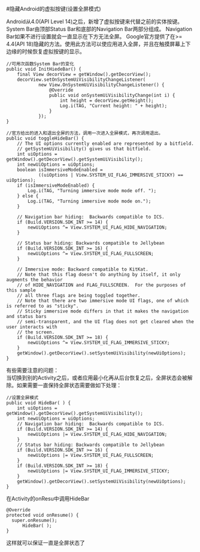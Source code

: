 ﻿#隐藏Android的虚拟按键(设置全屏模式)

Android从4.0(API Level 14)之后，新增了虚拟按键来代替之前的实体按键。System Bar由顶部Status Bar和底部的Navigation Bar两部分组成。
Navigation Bar如果不进行设置就会一直显示在下方无法全屏。
Google官方提供了在>= 4.4(API 18)隐藏的方法。使用此方法可以使应用进入全屏，并且在触摸屏幕上下边缘的时候恢复虚拟按键的显示。


    //可用次函数System Bar的变化
    public void InitHiedeBar() {
        final View decorView = getWindow().getDecorView();
        decorView.setOnSystemUiVisibilityChangeListener(
                new View.OnSystemUiVisibilityChangeListener() {
                    @Override
                    public void onSystemUiVisibilityChange(int i) {
                        int height = decorView.getHeight();
                        Log.i(TAG, "Current height: " + height);
                    }
                });
    }
    
    //官方给出的进入和退出全屏的方法，调用一次进入全屏模式，再次调用退出。
    public void toggleHideBar() {
        // The UI options currently enabled are represented by a bitfield.
        // getSystemUiVisibility() gives us that bitfield.
        int uiOptions = getWindow().getDecorView().getSystemUiVisibility();
        int newUiOptions = uiOptions;
        boolean isImmersiveModeEnabled =
                ((uiOptions | View.SYSTEM_UI_FLAG_IMMERSIVE_STICKY) == uiOptions);
        if (isImmersiveModeEnabled) {
            Log.i(TAG, "Turning immersive mode mode off. ");
        } else {
            Log.i(TAG, "Turning immersive mode mode on.");
        }
 
        // Navigation bar hiding:  Backwards compatible to ICS.
        if (Build.VERSION.SDK_INT >= 14) {
            newUiOptions ^= View.SYSTEM_UI_FLAG_HIDE_NAVIGATION;
        }
 
        // Status bar hiding: Backwards compatible to Jellybean
        if (Build.VERSION.SDK_INT >= 16) {
            newUiOptions ^= View.SYSTEM_UI_FLAG_FULLSCREEN;
        }
 
        // Immersive mode: Backward compatible to KitKat.
        // Note that this flag doesn't do anything by itself, it only augments the behavior
        // of HIDE_NAVIGATION and FLAG_FULLSCREEN.  For the purposes of this sample
        // all three flags are being toggled together.
        // Note that there are two immersive mode UI flags, one of which is referred to as "sticky".
        // Sticky immersive mode differs in that it makes the navigation and status bars
        // semi-transparent, and the UI flag does not get cleared when the user interacts with
        // the screen.
        if (Build.VERSION.SDK_INT >= 18) {
            newUiOptions ^= View.SYSTEM_UI_FLAG_IMMERSIVE_STICKY;
        }
        getWindow().getDecorView().setSystemUiVisibility(newUiOptions);
    }


有些需要注意的问题：  
当切换到别的Activity之后，或者应用最小化再从后台恢复之后，全屏状态会被解除。如果需要一直保持全屏状态需要做如下处理：

    //设置全屏模式
    public void HideBar( ) {
        int uiOptions = getWindow().getDecorView().getSystemUiVisibility();
        int newUiOptions = uiOptions;
        // Navigation bar hiding:  Backwards compatible to ICS.
        if (Build.VERSION.SDK_INT >= 14) {
            newUiOptions |= View.SYSTEM_UI_FLAG_HIDE_NAVIGATION;
        }
        // Status bar hiding: Backwards compatible to Jellybean
        if (Build.VERSION.SDK_INT >= 16) {
            newUiOptions |= View.SYSTEM_UI_FLAG_FULLSCREEN;
        }
        if (Build.VERSION.SDK_INT >= 18) {
            newUiOptions |= View.SYSTEM_UI_FLAG_IMMERSIVE_STICKY;
        }
        getWindow().getDecorView().setSystemUiVisibility(newUiOptions);
    }
    
在Activity的onResu中调用HideBar

    @Override
    protected void onResume() {
      super.onResume();
          HideBar( );
    }

这样就可以保证一直是全屏状态了


